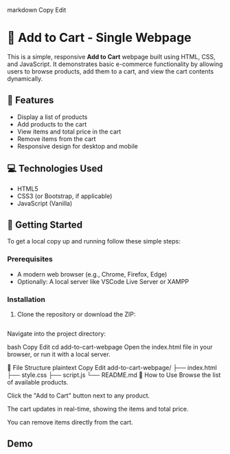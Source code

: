 markdown
Copy
Edit
# 🛒 Add to Cart - Single Webpage

This is a simple, responsive **Add to Cart** webpage built using HTML, CSS, and JavaScript. It demonstrates basic e-commerce functionality by allowing users to browse products, add them to a cart, and view the cart contents dynamically.

## 📌 Features

- Display a list of products
- Add products to the cart
- View items and total price in the cart
- Remove items from the cart
- Responsive design for desktop and mobile

## 💻 Technologies Used

- HTML5
- CSS3 (or Bootstrap, if applicable)
- JavaScript (Vanilla)

## 🚀 Getting Started

To get a local copy up and running follow these simple steps:

### Prerequisites

- A modern web browser (e.g., Chrome, Firefox, Edge)
- Optionally: A local server like VSCode Live Server or XAMPP

### Installation

1. Clone the repository or download the ZIP:

   ```bash
Navigate into the project directory:

bash
Copy
Edit
cd add-to-cart-webpage
Open the index.html file in your browser, or run it with a local server.

📂 File Structure
plaintext
Copy
Edit
add-to-cart-webpage/
├── index.html
├── style.css
├── script.js
└── README.md
🧪 How to Use
Browse the list of available products.

Click the "Add to Cart" button next to any product.

The cart updates in real-time, showing the items and total price.

You can remove items directly from the cart.

 ## Demo


